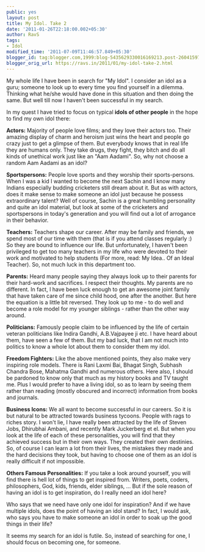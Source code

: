 ```yaml
---
public: yes
layout: post
title: My Idol. Take 2
date: '2011-01-26T22:18:00.002+05:30'
author: RavS
tags:
- Idol
modified_time: '2011-07-09T11:46:57.849+05:30'
blogger_id: tag:blogger.com,1999:blog-5435629330016169213.post-2604159779235615325
blogger_orig_url: https://ravs.in/2011/01/my-idol-take-2.html
---
```


My whole life I have been in search for "My Idol". I consider an idol as a guru; someone to look up to every time you find yourself in a dilemma. Thinking what he/she would have done in this situation and then doing the same. But well till now I haven't been successful in my search.

In my quest I have tried to focus on typical **idols of other people** in the hope to find my own idol there:

**Actors:** Majority of people love films; and they love their actors too. Their amazing display of charm and heroism just wins the heart and people go crazy just to get a glimpse of them. But everybody knows that in real life they are humans only. They take drugs, they fight, they bitch and do all kinds of unethical work just like an "Aam Aadami". So, why not choose a random Aam Aadami as an idol?

**Sportspersons:** People love sports and they worship their sports-persons. When I was a kid I wanted to become the next Sachin and I know many Indians especially budding cricketers still dream about it. But as with actors, does it make sense to make someone an idol just because he possess extraordinary talent? Well of course, Sachin is a great humbling personality and quite an idol material, but look at some of the cricketers and sportspersons in today's generation and you will find out a lot of arrogance in their behavior.

**Teachers:** Teachers shape our career. After may be family and friends, we spend most of our time with them (that is if you attend classes regularly :) So they are bound to influence our life. But unfortunately, I haven't been privileged to get too many teachers in my life who were devoted to their work and motivated to help students (For more, read: My Idea.. Of an Ideal Teacher). So, not much luck in this department too.

**Parents:** Heard many people saying they always look up to their parents for their hard-work and sacrifices. I respect their thoughts. My parents are no different. In fact, I have been luck enough to get an awesome joint family that have taken care of me since child hood, one after the another. But here the equation is a little bit reversed. They look up to me - to do well and become a role model for my younger siblings - rather than the other way around.

**Politicians:** Famously people claim to be influenced by the life of certain veteran politicians like Indira Gandhi, A.B.Vajpayee ji etc. I have heard about them, have seen a few of them. But my bad luck, that I am not much into politics to know a whole lot about them to consider them my idol.

**Freedom Fighters:** Like the above mentioned points, they also make very inspiring role models. There is Rani Laxmi Bai, Bhagat Singh, Subhash Chandra Bose, Mahatma Gandhi and numerous others. Here also, I should be pardoned to know only that much as my history books and TV taught me. Plus I would prefer to have a living idol, so as to learn by seeing them rather than reading (mostly obscured and incorrect) information from books and journals.

**Business Icons:** We all want to become successful in our careers. So it is but natural to be attracted towards business tycoons. People with rags to riches story. I won't lie, I have really been attracted by the life of Steven Jobs, Dhirubhai Ambani, and recently Mark Juckerberg et el. But when you look at the life of each of these personalities, you will find that they achieved success but in their own ways. They created their own destinies. So, of course I can learn a lot from their lives, the mistakes they made and the hard decisions they took, but having to choose one of them as an idol is really difficult if not impossible.

**Others Famous Personalities:** If you take a look around yourself, you will find there is hell lot of things to get inspired from. Writers, poets, coders, philosophers, God, kids, friends, elder siblings, ... But if the sole reason of having an idol is to get inspiration, do I really need an idol here?

Who says that we need have only one idol for inspiration? And if we have multiple idols, does the point of having an idol stand? In fact, I would ask, who says you have to make someone an idol in order to soak up the good things in their life?

It seems my search for an idol is futile. So, instead of searching for one, I should focus on becoming one, for someone.
